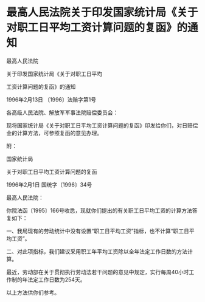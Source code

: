 # 最高人民法院关于印发国家统计局《关于对职工日平均工资计算问题的复函》的通知

<!-- INFO END -->

最高人民法院

关于印发国家统计局《关于对职工日平均

工资计算问题的复函》的通知

1996年2月13日 〔1996〕法赔字第1号

各高级人民法院、解放军军事法院赔偿委员会：

现将国家统计局《关于对职工日平均工资计算问题的复函》印发给你们，对日赔偿金的计算方法，可参照复函的意见办理。

附：

国家统计局

关于对职工日平均工资计算问题的复函

1996年2月1日 国统字〔1996〕34号

最高人民法院：

你院法函〔1995〕166号收悉，现就你们提出的有关职工日平均工资的计算方法答复如下：

一、我局现有的劳动统计中没有设置“职工日平均工资”指标，也不计算“职工日平均工资”。

二、对此项指标，我们建议采用职工年平均工资除以全年法定工作日数的方法计算。

最近，劳动部在关于贯彻执行劳动法若干问题的意见中规定，实行每周40小时工作制的年法定工作日数为254天。

以上方法供你们参考。
